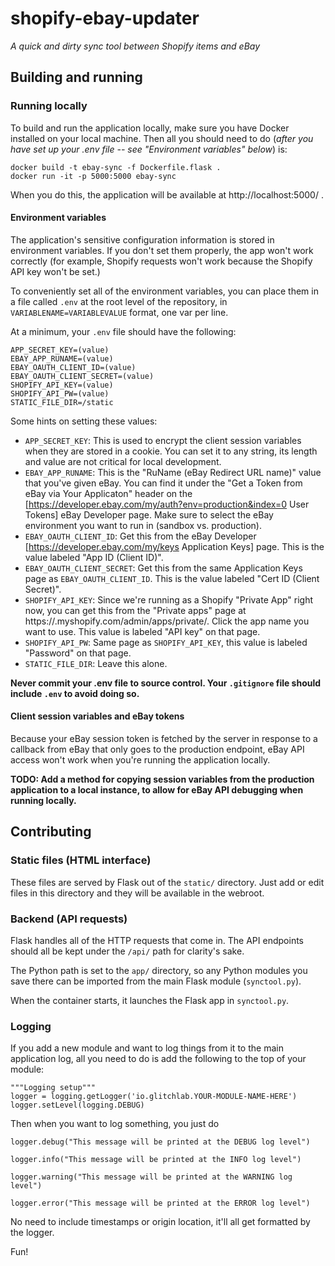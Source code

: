 # shopify-ebay-updater
_A quick and dirty sync tool between Shopify items and eBay_

## Building and running

### Running locally
To build and run the application locally, make sure you have Docker installed on your local machine. Then all you should need to do (_after you have set up your .env file -- see "Environment variables" below_) is:

```
docker build -t ebay-sync -f Dockerfile.flask .
docker run -it -p 5000:5000 ebay-sync
```

When you do this, the application will be available at http://localhost:5000/ .

#### Environment variables
The application's sensitive configuration information is stored in environment variables. If you don't set them properly, the app won't work correctly (for example, Shopify requests won't work because the Shopify API key won't be set.)

To conveniently set all of the environment variables, you can place them in a file called `.env` at the root level of the repository, in `VARIABLENAME=VARIABLEVALUE` format, one var per line.

At a minimum, your `.env` file should have the following:

```
APP_SECRET_KEY=(value)
EBAY_APP_RUNAME=(value)
EBAY_OAUTH_CLIENT_ID=(value)
EBAY_OAUTH_CLIENT_SECRET=(value)
SHOPIFY_API_KEY=(value)
SHOPIFY_API_PW=(value)
STATIC_FILE_DIR=/static
```

Some hints on setting these values:

* `APP_SECRET_KEY`: This is used to encrypt the client session variables when they are stored in a cookie. You can set it to any string, its length and value are not critical for local development.
* `EBAY_APP_RUNAME`: This is the "RuName (eBay Redirect URL name)" value that you've given eBay. You can find it under the "Get a Token from eBay via Your Applicaton" header on the [https://developer.ebay.com/my/auth?env=production&index=0 User Tokens] eBay Developer page. Make sure to select the eBay environment you want to run in (sandbox vs. production).
* `EBAY_OAUTH_CLIENT_ID`: Get this from the eBay Developer [https://developer.ebay.com/my/keys Application Keys] page. This is the value labeled "App ID (Client ID)".
* `EBAY_OAUTH_CLIENT_SECRET`: Get this from the same Application Keys page as `EBAY_OAUTH_CLIENT_ID`. This is the value labeled "Cert ID (Client Secret)".
* `SHOPIFY_API_KEY`: Since we're running as a Shopify "Private App" right now, you can get this from the "Private apps" page at https://<storename>.myshopify.com/admin/apps/private/. Click the app name you want to use. This value is labeled "API key" on that page.
* `SHOPIFY_API_PW`: Same page as `SHOPIFY_API_KEY`, this value is labeled "Password" on that page.
* `STATIC_FILE_DIR`: Leave this alone.

**Never commit your .env file to source control. Your `.gitignore` file should include `.env` to avoid doing so.**

#### Client session variables and eBay tokens
Because your eBay session token is fetched by the server in response to a callback from eBay that only goes to the production endpoint, eBay API access won't work when you're running the application locally.

**TODO: Add a method for copying session variables from the production application to a local instance, to allow for eBay API debugging when running locally.**

## Contributing
### Static files (HTML interface)
These files are served by Flask out of the `static/` directory. Just add or edit files in this directory and they will be available in the webroot.

### Backend (API requests)
Flask handles all of the HTTP requests that come in. The API endpoints should all be kept under the `/api/` path for clarity's sake.

The Python path is set to the `app/` directory, so any Python modules you save there can be imported from the main Flask module (`synctool.py`). 

When the container starts, it launches the Flask app in `synctool.py`.

### Logging
If you add a new module and want to log things from it to the main application log, all you need to do is add the following to the top of your module:

```
"""Logging setup"""
logger = logging.getLogger('io.glitchlab.YOUR-MODULE-NAME-HERE')
logger.setLevel(logging.DEBUG)
```

Then when you want to log something, you just do

`logger.debug("This message will be printed at the DEBUG log level")`

`logger.info("This message will be printed at the INFO log level")`

`logger.warning("This message will be printed at the WARNING log level")`

`logger.error("This message will be printed at the ERROR log level")`

No need to include timestamps or origin location, it'll all get formatted by the logger.

Fun!
